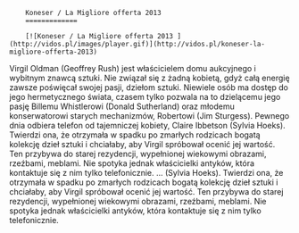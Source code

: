 
        Koneser / La Migliore offerta 2013 
        =============
        
        [![Koneser / La Migliore offerta 2013 ](http://vidos.pl/images/player.gif)](http://vidos.pl/koneser-la-migliore-offerta-2013)
        
        
 Virgil Oldman (Geoffrey Rush) jest właścicielem domu aukcyjnego i wybitnym znawcą sztuki. Nie związał się z żadną kobietą, gdyż całą energię zawsze poświęcał swojej pasji, dziełom sztuki. Niewiele osób ma dostęp do jego hermetycznego świata, czasem tylko pozwala na to dzielącemu jego pasję Billemu Whistlerowi (Donald Sutherland) oraz młodemu konserwatorowi starych mechanizmów, Robertowi (Jim Sturgess). Pewnego dnia odbiera telefon od tajemniczej kobiety, Claire Ibbetson (Sylvia Hoeks). Twierdzi ona, że otrzymała w spadku po zmarłych rodzicach bogatą kolekcję dzieł sztuki i chciałaby, aby Virgil spróbował ocenić jej wartość. Ten przybywa do starej rezydencji, wypełnionej wiekowymi obrazami, rzeźbami, meblami. Nie spotyka jednak właścicielki antyków, która kontaktuje się z nim tylko telefonicznie.   ... (Sylvia Hoeks). Twierdzi ona, że otrzymała w spadku po zmarłych rodzicach bogatą kolekcję dzieł sztuki i chciałaby, aby Virgil spróbował ocenić jej wartość. Ten przybywa do starej rezydencji, wypełnionej wiekowymi obrazami, rzeźbami, meblami. Nie spotyka jednak właścicielki antyków, która kontaktuje się z nim tylko telefonicznie.
    